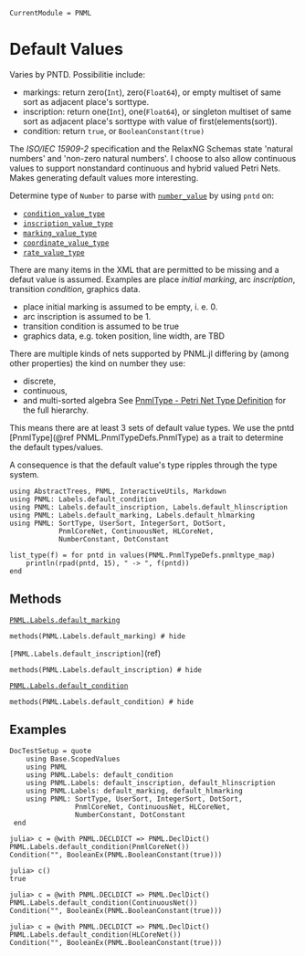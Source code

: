 ```@meta
CurrentModule = PNML
```

# Default Values
Varies by PNTD. Possibilitie include:
  - markings: return zero(`Int`), zero(`Float64`), or empty multiset of same sort as adjacent place's sorttype.
  - inscription: return one(`Int`), one(`Float64`), or singleton multiset of same sort as adjacent place's sorttype with value of first(elements(sort)).
  - condition: return `true`, or `BooleanConstant(true)`

The _ISO/IEC 15909-2_ specification and the RelaxNG Schemas state 'natural numbers' and 'non-zero natural numbers'. I choose to also allow continuous values to support nonstandard continuous and hybrid valued Petri Nets. Makes generating default values more interesting.

Determine type of `Number` to parse with [`number_value`](@ref) by using `pntd` on:
  - [`condition_value_type`](@ref)
  - [`inscription_value_type`](@ref)
  - [`marking_value_type`](@ref)
  - [`coordinate_value_type`](@ref)
  - [`rate_value_type`](@ref)


There are many items in the XML that are permitted to be missing and a defaut value is assumed.
Examples are place _initial marking_, arc _inscription_, transition _condition_, graphics data.

  - place initial marking is assumed to be empty, i. e. 0.
  - arc inscription is assumed to be 1.
  - transition condition is assumed to be true
  - graphics data, e.g. token position, line width, are TBD


There are multiple kinds of nets supported by PNML.jl differing by (among other properties)
the kind on number they use:
  - discrete,
  - continuous,
  - and multi-sorted algebra
See [PnmlType - Petri Net Type Definition](@ref) for the full hierarchy.

This means there are at least 3 sets of default value types.
We use the pntd [PnmlType](@ref PNML.PnmlTypeDefs.PnmlType) as a trait to determine the default types/values.

A consequence is that the default value's type ripples through the type system.

```@setup methods
using AbstractTrees, PNML, InteractiveUtils, Markdown
using PNML: Labels.default_condition
using PNML: Labels.default_inscription, Labels.default_hlinscription
using PNML: Labels.default_marking, Labels.default_hlmarking
using PNML: SortType, UserSort, IntegerSort, DotSort,
            PnmlCoreNet, ContinuousNet, HLCoreNet,
            NumberConstant, DotConstant

list_type(f) = for pntd in values(PNML.PnmlTypeDefs.pnmltype_map)
    println(rpad(pntd, 15), " -> ", f(pntd))
end
```

## Methods

[`PNML.Labels.default_marking`](@ref)

```@example methods
methods(PNML.Labels.default_marking) # hide
```

`[PNML.Labels.default_inscription]`(ref)

```@example methods
methods(PNML.Labels.default_inscription) # hide
```

[`PNML.Labels.default_condition`](@ref)

```@example methods
methods(PNML.Labels.default_condition) # hide
```

## Examples
```@meta
DocTestSetup = quote
    using Base.ScopedValues
    using PNML
    using PNML.Labels: default_condition
    using PNML.Labels: default_inscription, default_hlinscription
    using PNML.Labels: default_marking, default_hlmarking
    using PNML: SortType, UserSort, IntegerSort, DotSort,
                PnmlCoreNet, ContinuousNet, HLCoreNet,
                NumberConstant, DotConstant
 end
```

```jldoctest
julia> c = @with PNML.DECLDICT => PNML.DeclDict() PNML.Labels.default_condition(PnmlCoreNet())
Condition("", BooleanEx(PNML.BooleanConstant(true)))

julia> c()
true

julia> c = @with PNML.DECLDICT => PNML.DeclDict() PNML.Labels.default_condition(ContinuousNet())
Condition("", BooleanEx(PNML.BooleanConstant(true)))

julia> c = @with PNML.DECLDICT => PNML.DeclDict() PNML.Labels.default_condition(HLCoreNet())
Condition("", BooleanEx(PNML.BooleanConstant(true)))
```
